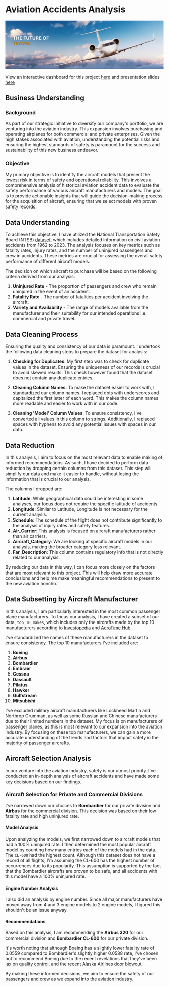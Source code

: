 # Aviation Accidents Analysis
!["Image of plane with the text the future of travel"](images/plane-the-future-of-travel.jpg)

View an interactive dashboard for this project [here](https://public.tableau.com/app/profile/kelvin.murithi/viz/Aviation_Expansion_Dashboard_17178564462710/AverageInjuriesByMake) and presentation slides [here](https://www.canva.com/design/DAGHfLmoKU0/6oduvEozUpzvoglQvJ7GXA/view?utm_content=DAGHfLmoKU0&utm_campaign=designshare&utm_medium=link&utm_source=editor)

## **Business Understanding**
### **Background**
As part of our strategic initiative to diversify our company's portfolio, we are venturing into the aviation industry. This expansion involves purchasing and operating airplanes for both commercial and private enterprises. Given the high stakes associated with aviation, understanding the potential risks and ensuring the highest standards of safety is paramount for the success and sustainability of this new business endeavor.

### **Objective**
My primary objective is to identify the aircraft models that present the lowest risk in terms of safety and operational reliability. This involves a comprehensive analysis of historical aviation accident data to evaluate the safety performance of various aircraft manufacturers and models. The goal is to provide actionable insights that will guide the decision-making process for the acquisition of aircraft, ensuring that we select models with proven safety records.

## **Data Understanding**
To achieve this objective, I have utilized the National Transportation Safety Board (NTSB) [dataset](https://www.kaggle.com/datasets/khsamaha/aviation-accident-database-synopses), which includes detailed information on civil aviation accidents from 1962 to 2023. The analysis focuses on key metrics such as fatality rates, injury rates, and the number of uninjured passengers and crew in accidents. These metrics are crucial for assessing the overall safety performance of different aircraft models.

The decision on which aircraft to purchase will be based on the following criteria derived from our analysis:
1. **Uninjured Rate** - The proportion of passengers and crew who remain uninjured in the event of an accident.
2. **Fatality Rate** - The number of fatalities per accident involving the aircraft.
3. **Variety and Availability** - The range of models available from the manufacturer and their suitability for our intended operations i.e. commercial and private travel.

## **Data Cleaning Process**

Ensuring the quality and consistency of our data is paramount. I undertook the following data cleaning steps to prepare the dataset for analysis:

1. **Checking for Duplicates**: My first step was to check for duplicate values in the dataset. Ensuring the uniqueness of our records is crucial to avoid skewed results. This check however found that the dataset does not contain any duplicate entries.

2. **Cleaning Column Names**: To make the dataset easier to work with, I standardized our column names. I replaced dots with underscores and capitalized the first letter of each word. This makes the column names more readable and easier to work with in our code.

3. **Cleaning 'Model' Column Values**: To ensure consistency, I've converted all values in this column to strings. Additionally, I replaced spaces with hyphens to avoid any potential issues with spaces in our data.

## **Data Reduction**
In this analysis, I aim to focus on the most relevant data to enable making of informed recommendations. As such, I have decided to perform data reduction by dropping certain columns from this dataset. This step will simplify our data and make it easier to handle, without losing the information that is crucial to our analysis.

The columns I dropped are:

1. **Latitude**: While geographical data could be interesting in some analyses, our focus does not require the specific latitude of accidents.
2. **Longitude**: Similar to Latitude, Longitude is not necessary for the current analysis.
3. **Schedule**: The schedule of the flight does not contribute significantly to the analysis of injury rates and safety features.
4. **Air_Carrier**: This analysis is focused on aircraft manufacturers rather than air carriers.
5. **Aircraft_Category**: We are looking at specific aircraft models in our analysis, making the broader category less relevant.
6. **Far_Description**: This column contains regulatory info that is not directly related to our analysis.

By reducing our data in this way, I can focus more closely on the factors that are most relevant to this project. This will help draw more accurate conclusions and help me make meaningful recommendations to present to the new aviation honcho.

## **Data Subsetting by Aircraft Manufacturer**

In this analysis, I am particularly interested in the most common passenger plane manufacturers. To focus our analysis, I have created a subset of our data, `top_10_makes`, which includes only the aircrafts made by the top 10 manufacturers according to [Investopedia](https://www.investopedia.com/ask/answers/050415/what-companies-are-major-players-airline-supply-business.asp) and [AeroTime Hub](https://www.aerotime.aero/articles/top-10-largest-aircraft-manufacturers-in-the-world).

I've standardized the names of these manufacturers in the dataset to ensure consistency. The top 10 manufacturers I've included are:

1. **Boeing**
2. **Airbus**
3. **Bombardier**
4. **Embraer**
5. **Cessna**
6. **Dassault**
7. **Pilatus**
8. **Hawker**
9. **Gulfstream**
10. **Mitsubishi**

I've excluded military aircraft manufacturers like Lockheed Martin and Northrop Grumman, as well as some Russian and Chinese manufacturers due to their limited numbers in the dataset. My focus is on manufacturers of passenger planes, as this is most relevant to our expansion into the aviation industry. By focusing on these top manufacturers, we can gain a more accurate understanding of the trends and factors that impact safety in the majority of passenger aircrafts.

## **Aircraft Selection Analysis**

In our venture into the aviation industry, safety is our utmost priority. I've conducted an in-depth analysis of aircraft accidents and have made some key decisions based on our findings.

### **Aircraft Selection for Private and Commercial Divisions**

I've narrowed down our choices to **Bombardier** for our private division and **Airbus** for the commercial division. This decision was based on their low fatality rate and high uninjured rate.

#### **Model Analysis**

Upon analyzing the models, we first narrowed down to aircraft models that had a 100% uninjured rate. I then determined the most popular aircraft model by counting how many entries each of the models had in the data. The ``CL-600`` had the highest count. Although this dataset does not have a record of all flights, I'm assuming the CL-600 has the highest number of occurrences due to its popularity. This assumption is supported by the fact that the Bombardier aircrafts are proven to be safe, and all accidents with this model have a 100% uninjured rate.

#### **Engine Number Analysis**

I also did an analysis by engine number. Since all major manufacturers have moved away from 4 and 3 engine models to 2 engine models, I figured this shouldn't be an issue anyway.

#### **Recommendations**
Based on this analysis, I am recommending the **Airbus 320** for our commercial division and **Bombardier CL-600** for our private division. 

It's worth noting that although Boeing has a slightly lower fatality rate of 0.0559 compared to Bombardier's slightly higher 0.0588 rate, I've chosen not to recommend Boeing due to the recent revelations that they've been [lax on quality control](https://archive.fo/9GynT), and the recent Alaska Airlines [door blowout](https://en.wikipedia.org/wiki/Alaska_Airlines_Flight_1282).

By making these informed decisions, we aim to ensure the safety of our passengers and crew as we expand into the aviation industry.
